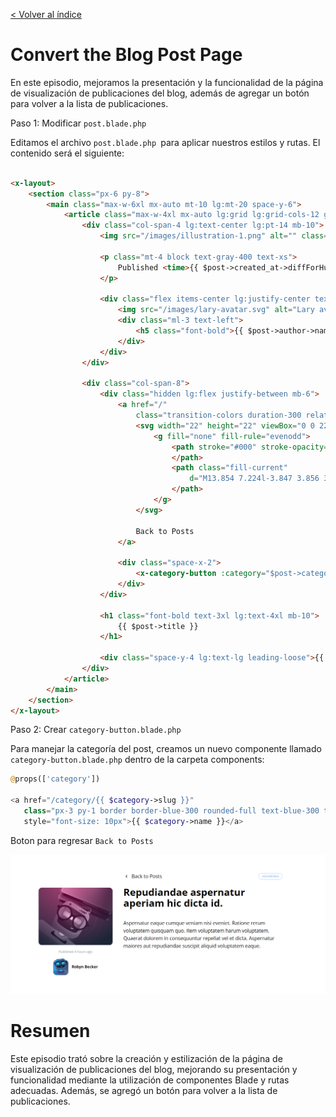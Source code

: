 [< Volver al índice](/docs/readme.md)

# Convert the Blog Post Page

En este episodio, mejoramos la presentación y la funcionalidad de la página de visualización de publicaciones del blog, además de agregar un botón para volver a la lista de publicaciones.

Paso 1: Modificar `post.blade.php`

Editamos el archivo `post.blade.php `para aplicar nuestros estilos y rutas. El contenido será el siguiente:

```html

<x-layout>
    <section class="px-6 py-8">
        <main class="max-w-6xl mx-auto mt-10 lg:mt-20 space-y-6">
            <article class="max-w-4xl mx-auto lg:grid lg:grid-cols-12 gap-x-10">
                <div class="col-span-4 lg:text-center lg:pt-14 mb-10">
                    <img src="/images/illustration-1.png" alt="" class="rounded-xl">

                    <p class="mt-4 block text-gray-400 text-xs">
                        Published <time>{{ $post->created_at->diffForHumans() }}</time>
                    </p>

                    <div class="flex items-center lg:justify-center text-sm mt-4">
                        <img src="/images/lary-avatar.svg" alt="Lary avatar">
                        <div class="ml-3 text-left">
                            <h5 class="font-bold">{{ $post->author->name }}</h5>
                        </div>
                    </div>
                </div>

                <div class="col-span-8">
                    <div class="hidden lg:flex justify-between mb-6">
                        <a href="/"
                            class="transition-colors duration-300 relative inline-flex items-center text-lg hover:text-blue-500">
                            <svg width="22" height="22" viewBox="0 0 22 22" class="mr-2">
                                <g fill="none" fill-rule="evenodd">
                                    <path stroke="#000" stroke-opacity=".012" stroke-width=".5" d="M21 1v20.16H.84V1z">
                                    </path>
                                    <path class="fill-current"
                                        d="M13.854 7.224l-3.847 3.856 3.847 3.856-1.184 1.184-5.04-5.04 5.04-5.04z">
                                    </path>
                                </g>
                            </svg>

                            Back to Posts
                        </a>

                        <div class="space-x-2">
                            <x-category-button :category="$post->category" />
                        </div>
                    </div>

                    <h1 class="font-bold text-3xl lg:text-4xl mb-10">
                        {{ $post->title }}
                    </h1>

                    <div class="space-y-4 lg:text-lg leading-loose">{{ $post->body }}</div>
                </div>
            </article>
        </main>
    </section>
</x-layout>

```
Paso 2: Crear `category-button.blade.php`

Para manejar la categoría del post, creamos un nuevo componente llamado `category-button.blade.php` dentro de la carpeta components:

```php
@props(['category'])

<a href="/category/{{ $category->slug }}" 
   class="px-3 py-1 border border-blue-300 rounded-full text-blue-300 text-xs uppercase font-semibold" 
   style="font-size: 10px">{{ $category->name }}</a>
```

Boton para regresar `Back to Posts`

 ![Vista ](images/button.png)

# Resumen 
Este episodio trató sobre la creación y estilización de la página de visualización de publicaciones del blog, mejorando su presentación y funcionalidad mediante la utilización de componentes Blade y rutas adecuadas. Además, se agregó un botón para volver a la lista de publicaciones.
